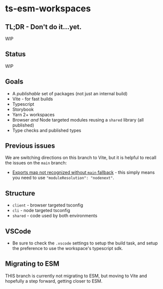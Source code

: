 # ts-esm-workspaces

## TL;DR - Don't do it...yet.

WIP

## Status

WIP

## Goals

- A _publishable_ set of packages (not just an internal build)
- Vite - for fast builds
- Typescript
- Storybook
- Yarn 2+ workspaces
- Browser _and_ Node targeted modules reusing a `shared` library (all published)
- Type checks and published types

## Previous issues

We are switching directions on this branch to Vite, but it is helpful to recall the issues on the `main` branch:

- [Exports map not recognized without `main` fallback](https://github.com/microsoft/TypeScript/issues/49266#issuecomment-1145219711) - this simply means you need to use `"moduleResolution": "nodenext"`.

## Structure

- `client` - browser targeted tsconfig
- `cli` - node targeted tsconfig
- `shared` - code used by both environments

## VSCode

- Be sure to check the `.vscode` settings to setup the build task, and setup the preference to use the workspace's typescript sdk.

## Migrating to ESM

THIS branch is currently not migrating to ESM, but moving to Vite and hopefully a step forward, getting closer to ESM.
